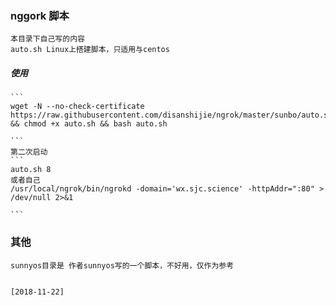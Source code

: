 ### nggork 脚本 
    本目录下自己写的内容
    auto.sh Linux上搭建脚本，只适用与centos

##### 使用
    ```
    wget -N --no-check-certificate https://raw.githubusercontent.com/disanshijie/ngrok/master/sunbo/auto.sh && chmod +x auto.sh && bash auto.sh

    ```
    第二次启动
    ```
    auto.sh 8
    或者自己
    /usr/local/ngrok/bin/ngrokd -domain='wx.sjc.science' -httpAddr=":80" > /dev/null 2>&1

    ```


### 其他
    sunnyos目录是 作者sunnyos写的一个脚本，不好用，仅作为参考


    [2018-11-22]